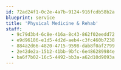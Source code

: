 ```yaml
---
id: 72ad24f1-0c2e-4a7b-9124-916fcdb58b2a
blueprint: service
title: 'Physical Medicine & Rehab'
staff:
  - 9c79d3b4-6c8e-416a-8c43-862f02eedd72
  - e9d96186-e1d5-4d2d-aeb4-c3fc460b7238
  - 884a2d66-4820-4715-9598-dab8f0af2799
  - 2e42de2a-15b2-41bb-9bfc-6e486289984e
  - ba6f7b02-16c5-4492-bb3a-a62d10d9093a
---
```

